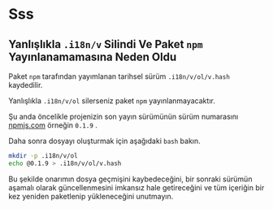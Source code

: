 # Sss

## Yanlışlıkla `.i18n/v` Silindi Ve Paket `npm` Yayınlanamamasına Neden Oldu

Paket `npm` tarafından yayımlanan tarihsel sürüm `.i18n/v/ol/v.hash` kaydedilir.

Yanlışlıkla `.i18n/v/ol` silerseniz paket `npm` yayınlanmayacaktır.

Şu anda öncelikle projenizin son yayın sürümünün sürüm numarasını [npmjs.com](//npmjs.com) örneğin `0.1.9` .

Daha sonra dosyayı oluşturmak için aşağıdaki `bash` bakın.

```bash
mkdir -p .i18n/v/ol
echo @0.1.9 > .i18n/v/ol/v.hash
```

Bu şekilde onarımın dosya geçmişini kaybedeceğini, bir sonraki sürümün aşamalı olarak güncellenmesini imkansız hale getireceğini ve tüm içeriğin bir kez yeniden paketlenip yükleneceğini unutmayın.